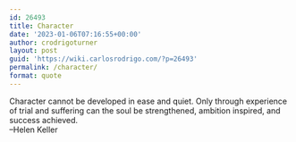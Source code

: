 ```yaml
---
id: 26493
title: Character
date: '2023-01-06T07:16:55+00:00'
author: crodrigoturner
layout: post
guid: 'https://wiki.carlosrodrigo.com/?p=26493'
permalink: /character/
format: quote
---
```


Character cannot be developed in ease and quiet. Only through experience of trial and suffering can the soul be strengthened, ambition inspired, and success achieved.  
–Helen Keller